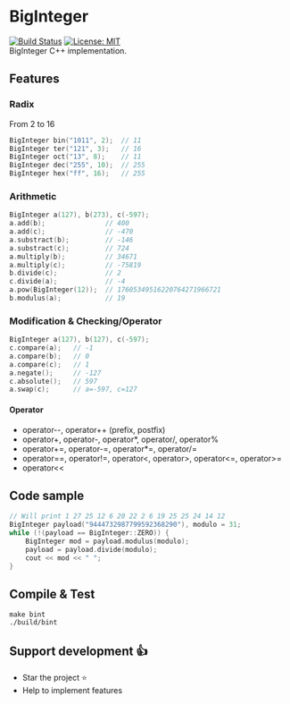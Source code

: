 # BigInteger
[![Build Status](https://travis-ci.org/thibDev/BigInteger.svg?branch=master)](https://travis-ci.org/thibDev/BigInteger) [![License: MIT](https://img.shields.io/badge/License-MIT-blue.svg)](https://opensource.org/licenses/MIT)  
BigInteger C++ implementation.

## Features
### Radix

From 2 to 16
```cpp
BigInteger bin("1011", 2);  // 11
BigInteger ter("121", 3);   // 16
BigInteger oct("13", 8);    // 11
BigInteger dec("255", 10);  // 255
BigInteger hex("ff", 16);   // 255
```

### Arithmetic

```cpp
BigInteger a(127), b(273), c(-597);
a.add(b);               // 400
a.add(c);               // -470
a.substract(b);         // -146
a.substract(c);         // 724
a.multiply(b);          // 34671
a.multiply(c);          // -75819
b.divide(c);            // 2
c.divide(a);            // -4
a.pow(BigInteger(12));  // 17605349516220764271966721
b.modulus(a);           // 19
```

### Modification & Checking/Operator

```cpp
BigInteger a(127), b(127), c(-597);
c.compare(a);   // -1
a.compare(b);   // 0
a.compare(c);   // 1
a.negate();     // -127
c.absolute();   // 597
a.swap(c);      // a=-597, c=127
```
#### Operator

- operator--, operator++ (prefix, postfix)
- operator+, operator-, operator*, operator/, operator%
- operator+=, operator-=, operator*=, operator/=
- operator==, operator!=, operator<, operator>, operator<=, operator>=
- operator<<

## Code sample

```cpp
// Will print 1 27 25 12 6 20 22 2 6 19 25 25 24 14 12
BigInteger payload("9444732987799592368290"), modulo = 31;
while (!(payload == BigInteger::ZERO)) {
    BigInteger mod = payload.modulus(modulo);
    payload = payload.divide(modulo);
    cout << mod << " ";
}
```

## Compile & Test

```shell
make bint
./build/bint
```

## Support development :+1:

- Star the project :star:
- Help to implement features
